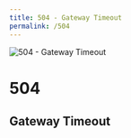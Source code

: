 ```yaml
---
title: 504 - Gateway Timeout
permalink: /504
---
```

<div>
    <img src="https://s-media-cache-ak0.pinimg.com/originals/ae/07/16/ae0716be5c63609e16d4e47d3787d82a.png" alt="504 - Gateway Timeout" />
    <h1>504</h1>
    <h2>Gateway Timeout</h2>
</div>
